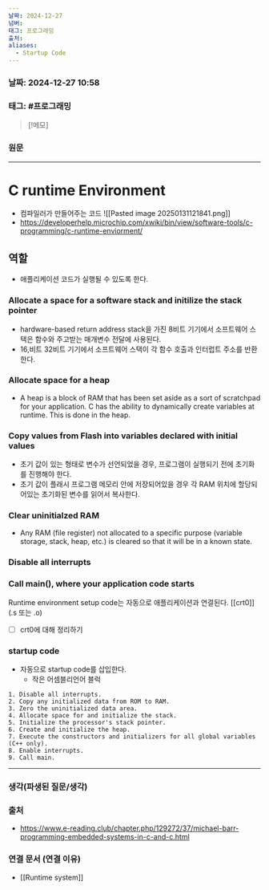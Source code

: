 ```yaml
---
날짜: 2024-12-27
넘버: 
태그: 프로그래밍
출처: 
aliases:
  - Startup Code
---
```

### 날짜:  2024-12-27 10:58

### 태그: #프로그래밍 

>[!메모]
>

### 원문
---
# C runtime Environment
- 컴파일러가 만들어주는 코드
![[Pasted image 20250131121841.png]]
- https://developerhelp.microchip.com/xwiki/bin/view/software-tools/c-programming/c-runtime-enviorment/
## 역할
- 애플리케이션 코드가 실행될 수 있도록 한다.
### Allocate a space for a software stack and initilize the stack pointer
- hardware-based return address stack을 가진 8비트 기기에서 소프트웨어 스택은 함수와 주고받는 매개변수 전달에 사용된다.
- 16,비트 32비트 기기에서 소프트웨어 스택이 각 함수 호출과 인터럽트 주소를 반환한다.
### Allocate space for a heap
- A heap is a block of RAM that has been set aside as a sort of scratchpad for your application. C has the ability to dynamically create variables at runtime. This is done in the heap.
### Copy values from Flash into variables declared with initial values
- 초기 값이 있는 형태로 변수가 선언되었을 경우, 프로그램이 실행되기 전에 초기화를 진행해야 한다.
- 초기 값이 플래시 프로그램 메모리 안에 저장되어있을 경우 각 RAM 위치에 할당되어있는 초기화된 변수를 읽어서 복사한다.
### Clear uninitialzed RAM
- Any RAM (file register) not allocated to a specific purpose (variable storage, stack, heap, etc.) is cleared so that it will be in a known state.
### Disable all interrupts
### Call main(), where your application code starts


Runtime environment setup code는 자동으로 애플리케이션과 연결된다.
[[crt0]](.s 또는 .o)
- [ ] crt0에 대해 정리하기

### startup code
- 자동으로 startup code를 삽입한다.
	- 작은 어셈블리언어 블럭
```
1. Disable all interrupts. 
2. Copy any initialized data from ROM to RAM. 
3. Zero the uninitialized data area. 
4. Allocate space for and initialize the stack. 
5. Initialize the processor's stack pointer. 
6. Create and initialize the heap. 
7. Execute the constructors and initializers for all global variables (C++ only). 
8. Enable interrupts. 
9. Call main.
```


---
### 생각(파생된 질문/생각)

### 출처
- https://www.e-reading.club/chapter.php/129272/37/michael-barr-programming-embedded-systems-in-c-and-c.html

### 연결 문서 (연결 이유)
- [[Runtime system]]
